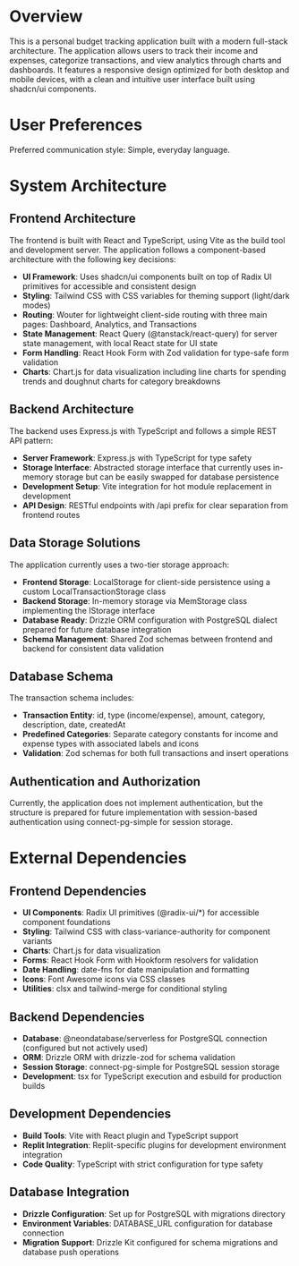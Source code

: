 # Overview

This is a personal budget tracking application built with a modern full-stack architecture. The application allows users to track their income and expenses, categorize transactions, and view analytics through charts and dashboards. It features a responsive design optimized for both desktop and mobile devices, with a clean and intuitive user interface built using shadcn/ui components.

# User Preferences

Preferred communication style: Simple, everyday language.

# System Architecture

## Frontend Architecture
The frontend is built with React and TypeScript, using Vite as the build tool and development server. The application follows a component-based architecture with the following key decisions:

- **UI Framework**: Uses shadcn/ui components built on top of Radix UI primitives for accessible and consistent design
- **Styling**: Tailwind CSS with CSS variables for theming support (light/dark modes)
- **Routing**: Wouter for lightweight client-side routing with three main pages: Dashboard, Analytics, and Transactions
- **State Management**: React Query (@tanstack/react-query) for server state management, with local React state for UI state
- **Form Handling**: React Hook Form with Zod validation for type-safe form validation
- **Charts**: Chart.js for data visualization including line charts for spending trends and doughnut charts for category breakdowns

## Backend Architecture
The backend uses Express.js with TypeScript and follows a simple REST API pattern:

- **Server Framework**: Express.js with TypeScript for type safety
- **Storage Interface**: Abstracted storage interface that currently uses in-memory storage but can be easily swapped for database persistence
- **Development Setup**: Vite integration for hot module replacement in development
- **API Design**: RESTful endpoints with /api prefix for clear separation from frontend routes

## Data Storage Solutions
The application currently uses a two-tier storage approach:

- **Frontend Storage**: LocalStorage for client-side persistence using a custom LocalTransactionStorage class
- **Backend Storage**: In-memory storage via MemStorage class implementing the IStorage interface
- **Database Ready**: Drizzle ORM configuration with PostgreSQL dialect prepared for future database integration
- **Schema Management**: Shared Zod schemas between frontend and backend for consistent data validation

## Database Schema
The transaction schema includes:
- **Transaction Entity**: id, type (income/expense), amount, category, description, date, createdAt
- **Predefined Categories**: Separate category constants for income and expense types with associated labels and icons
- **Validation**: Zod schemas for both full transactions and insert operations

## Authentication and Authorization
Currently, the application does not implement authentication, but the structure is prepared for future implementation with session-based authentication using connect-pg-simple for session storage.

# External Dependencies

## Frontend Dependencies
- **UI Components**: Radix UI primitives (@radix-ui/*) for accessible component foundations
- **Styling**: Tailwind CSS with class-variance-authority for component variants
- **Charts**: Chart.js for data visualization
- **Forms**: React Hook Form with Hookform resolvers for validation
- **Date Handling**: date-fns for date manipulation and formatting
- **Icons**: Font Awesome icons via CSS classes
- **Utilities**: clsx and tailwind-merge for conditional styling

## Backend Dependencies
- **Database**: @neondatabase/serverless for PostgreSQL connection (configured but not actively used)
- **ORM**: Drizzle ORM with drizzle-zod for schema validation
- **Session Storage**: connect-pg-simple for PostgreSQL session storage
- **Development**: tsx for TypeScript execution and esbuild for production builds

## Development Dependencies
- **Build Tools**: Vite with React plugin and TypeScript support
- **Replit Integration**: Replit-specific plugins for development environment integration
- **Code Quality**: TypeScript with strict configuration for type safety

## Database Integration
- **Drizzle Configuration**: Set up for PostgreSQL with migrations directory
- **Environment Variables**: DATABASE_URL configuration for database connection
- **Migration Support**: Drizzle Kit configured for schema migrations and database push operations